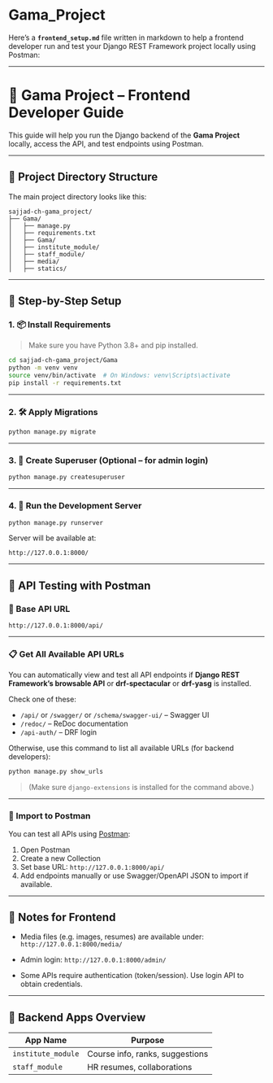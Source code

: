 # Gama_Project
Here’s a **`frontend_setup.md`** file written in markdown to help a frontend developer run and test your Django REST Framework project locally using Postman:

---

# 🧪 Gama Project – Frontend Developer Guide

This guide will help you run the Django backend of the **Gama Project** locally, access the API, and test endpoints using Postman.

---

## 📁 Project Directory Structure

The main project directory looks like this:

```
sajjad-ch-gama_project/
├── Gama/
│   ├── manage.py
│   ├── requirements.txt
│   ├── Gama/
│   ├── institute_module/
│   ├── staff_module/
│   ├── media/
│   ├── statics/
```

---

## 🚀 Step-by-Step Setup

### 1. 📦 Install Requirements

> Make sure you have Python 3.8+ and pip installed.

```bash
cd sajjad-ch-gama_project/Gama
python -m venv venv
source venv/bin/activate  # On Windows: venv\Scripts\activate
pip install -r requirements.txt
```

---

### 2. 🛠️ Apply Migrations

```bash
python manage.py migrate
```

---

### 3. 👤 Create Superuser (Optional – for admin login)

```bash
python manage.py createsuperuser
```

---

### 4. 📂 Run the Development Server

```bash
python manage.py runserver
```

Server will be available at:

```
http://127.0.0.1:8000/
```

---

## 📮 API Testing with Postman

### 🔗 Base API URL

```
http://127.0.0.1:8000/api/
```

---

### 📋 Get All Available API URLs

You can automatically view and test all API endpoints if **Django REST Framework’s browsable API** or **drf-spectacular** or **drf-yasg** is installed.

Check one of these:

* `/api/` or `/swagger/` or `/schema/swagger-ui/` – Swagger UI
* `/redoc/` – ReDoc documentation
* `/api-auth/` – DRF login

Otherwise, use this command to list all available URLs (for backend developers):

```bash
python manage.py show_urls
```

> (Make sure `django-extensions` is installed for the command above.)

---

### 🧪 Import to Postman

You can test all APIs using [Postman](https://www.postman.com/):

1. Open Postman
2. Create a new Collection
3. Set base URL: `http://127.0.0.1:8000/api/`
4. Add endpoints manually or use Swagger/OpenAPI JSON to import if available.

---

## 📌 Notes for Frontend

* Media files (e.g. images, resumes) are available under:
  `http://127.0.0.1:8000/media/`

* Admin login:
  `http://127.0.0.1:8000/admin/`

* Some APIs require authentication (token/session). Use login API to obtain credentials.

---

## 🤝 Backend Apps Overview

| App Name           | Purpose                         |
| ------------------ | ------------------------------- |
| `institute_module` | Course info, ranks, suggestions |
| `staff_module`     | HR resumes, collaborations      |
